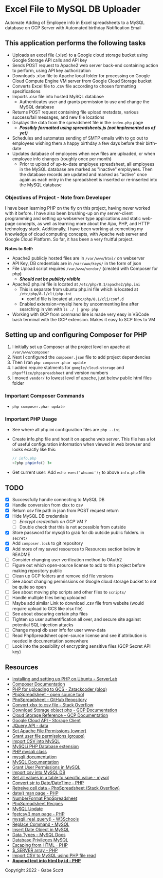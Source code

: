 # Excel File to MySQL DB Uploader

Automate Adding of Employee info in Excel spreadsheets to a MySQL database on GCP Server with Automated birthday Notification Email

## This application performs the following tasks

- Uploads an excel file (.xlsx) to a Google cloud storage bucket using Google Storage API calls and API key
- Sends POST request to Apache2 web server back-end containing action to perform, using API key authorization
- Downloads .xlsx file to Apache local folder for processing on Google Cloud Compute Engine VM server from Google Cloud Storage bucket
- Converts Excel file to .csv file according to chosen formatting specifications
- Imports .csv file into hosted MySQL database
  - Authenticates user and grants permission to use and change the MySQL database
- Returns POST request containing file upload metadata, various success/fail messages, and new file locations
- Displays the data from the spreadsheet file in the ```index.php``` page
  - ***Possibly formatted using spreadsheets.js (not implemented as of yet)***
- Schedules and automates sending of SMTP emails with to go out to employees wishing them a happy birthday a few days before their birth-date
- Updates database of employees when new files are uploaded, or when employee info changes (roughly once per month)
  - Prior to upload of up-to-date employee spreadsheet, all employees in the MySQL database are marked as "inactive" employees. Then the database records are updated and marked as "active" once again as each entry in the spreadsheet is inserted or re-inserted into the MySQL database

### Objectives of Project - Note from Developer

I have been learning PHP on the fly on this project, having never worked with it before. I have also been brushing-up on my server-client programming and setting up webserver type applications and static web-page concepts, as well as learning more about the Ajax, PHP, and HTTP technology stack. Additionally, I have been working at cementing my knowledge of cloud computing concepts, with Apache web server and Google Cloud Platform. So far, it has been a very fruitful project.

**Notes to Self:**

- Apache2 publicly hosted files are in ```/var/www/html/``` on webserver
- API Key, DB credentials are in ```/var/www/keys/``` in the form of json
- File Upload script requires ```/var/www/vendor/``` (created with Composer for php)
  - ***Should not be publicly visible***
- Apache2 php.ini file is located at ```/etc/php/8.1/apache2/php.ini```
  - This is separate from ubuntu php.ini file which is located at ```/etc/php/8.1/cli/php.ini``` 
    - conf.d file is located at ```/etc/php/8.1/cli/conf.d```
  - Enabled extension=myslqi here by uncommenting line after searching in vim with ```ls ./ | grep php```
- Working with GCP from command line is made very easy in VSCode bash terminal with the GCP extension. Makes it easy to SCP files to VM

## Setting up and configuring Composer for PHP

1. I initially set up Composer at the project level on apache at ```/var/www/composer```
2. Next I configured the ```composer.json``` file to add project dependencies
3. Then I ran ```php composer.phar update```
4. I added require statments for ```google/cloud-storage``` and ```phpoffice/phpspreadsheet``` and version numbers
5. I moved ```vendor/``` to lowest level of apache, just below public html files folder

### Important Composer Commands

- ```php composer.phar update```

### Important PHP Usage

- See where all php.ini configuration files are ```php --ini```
- Create info.php file and host it on apache web server. This file has a lot of useful configuration information when viewed in web browser and looks exactly like this:

  ```php
  // info.php
  <?php phpinfo() ?>
  ```

- Get current user: Add ```echo exec('whoami');``` to above ```info.php``` file

## TODO

- [x] Successfully handle connecting to MySQL DB
- [x] Handle conversion from xlsx to csv
- [x] Return csv file path in json from POST request return
- [x] Hide MySQL DB credentials
  - [ ] *Encrypt credentials on GCP VM ?*
  - [ ] Double check that this is not accessible from outside
- [x] Store password for mysqli to grab for db outside public folders. in ```secret/```
- [x] Add ```composer.lock``` to git repository
- [x] Add more of my saved resources to Resources section below in README
- [ ] Consider changing user verification method to OAuth2
- [ ] Figure out which open-source license to add to this project before making repository public
- [ ] Clean up GCP folders and remove old file versions
- [ ] See about changing permissions on Google cloud storage bucket to not be quite so open
- [ ] See about moving php scripts and other files to ```scripts/```
- [ ] Handle multiple files being uploaded
- [ ] Maybe add similar Link to download .csv file from website (would require upload to GCS like xlsx file)
- [ ] See about obscuring certain php files
- [ ] Tighten up user authentification all over, and secure site against potential SQL injection attacks
- [ ] Change mysql db user info for user www-data
- [ ] Read PhpSpreadsheet open-source license and see if attribution is needed in documentation somewhere
- [ ] Look into the possibility of encrypting sensitive files (GCP Secret API key)

## Resources

- [Installing and setting up PHP on Ubuntu - ServerLab](https://www.serverlab.ca/tutorials/linux/web-servers-linux/installing-php-for-apache-on-ubuntu/)
- [Composer Documentation](https://getcomposer.org/doc/01-basic-usage.md)
- [PHP for uploading to GCS - Zatackcoder (blog)](https://zatackcoder.com/upload-file-to-google-cloud-storage-using-php/)
- [PhpSpreadsheet - open source tool](https://phpspreadsheet.readthedocs.io/en/latest/topics/reading-and-writing-to-file/)
- [PhpSpreadsheet - GitHub Repository](https://github.com/PHPOffice/PhpSpreadsheet)
- [Convert xlsx to csv file - Stack Overflow](https://stackoverflow.com/questions/6895665/convert-xlsx-file-to-csv-file-using-php)
- [Download Storage object php - GCP Documentation](https://cloud.google.com/storage/docs/downloading-objects#storage-download-object-php)
- [Cloud Storage Reference - GCP Documentation](https://cloud.google.com/storage/docs/reference/libraries)
- [Google Cloud API - Storage Client](https://googleapis.github.io/google-cloud-php/#/docs/google-cloud/v0.122.0/storage/storageclient)
- [JQuery API - data](https://api.jquery.com/data/)
- [Set Apache File Permissions (owner)](https://askubuntu.com/questions/1334375/how-to-set-both-www-data-and-me-as-owner)
- [Grant user file permissions (groups)](https://askubuntu.com/questions/365087/grant-a-user-permissions-on-www-data-owned-var-www)
- [Import CSV into MySQL](https://www.phpflow.com/php/import-csv-file-into-mysql/)
- [MySQLi PHP Database extension](https://www.php.net/manual/en/book.mysqli.php)
- [PHP mysqli class](https://www.php.net/manual/en/class.mysqli)
- [mysqli documentation](https://www.php.net/manual/en/class.mysqli.php)
- [MySQL Documentation](https://dev.mysql.com/doc/refman/8.0/en/)
- [Grant User Permissions in MySQL](https://phoenixnap.com/kb/how-to-create-new-mysql-user-account-grant-privileges)
- [Import csv into MySQL DB](https://www.phpflow.com/php/import-csv-file-into-mysql/)
- [Set all values in a table to specific value - mysql](https://stackoverflow.com/questions/13612104/how-to-set-all-values-in-a-single-column-mysql-query)
- [Convert str to Date/DateTime - PHP](https://www.geeksforgeeks.org/php-converting-string-to-date-and-datetime/)
- [Retreive cell data - PhpSpreadsheet (Stack Overflow)](https://stackoverflow.com/questions/44304795/how-to-retrieve-date-from-table-cell-using-phpspreadsheet)
- [date() man page - PHP](https://www.php.net/manual/en/function.date.php)
- [NumberFormat PhpSpreadsheet](https://github.com/PHPOffice/PhpSpreadsheet/blob/master/src/PhpSpreadsheet/Style/NumberFormat.php)
- [PhpSpreadsheet Recipes](https://phpspreadsheet.readthedocs.io/en/latest/topics/recipes/)
- [MySQL Update](https://www.mysqltutorial.org/mysql-update-data.aspx)
- [fgetcsv() man page - PHP](https://www.php.net/manual/en/function.fgetcsv.php)
- [mysqli_real_query() - W3Schools](https://www.w3schools.com/php/func_mysqli_real_query.asp)
- [Replace Command - MySQL](https://dev.mysql.com/doc/refman/8.0/en/replace.html)
- [Insert Date Object in MySQL](https://www.ntchosting.com/encyclopedia/databases/mysql/insert-date/#:~:text=The%20default%20way%20to%20store,the%20dates%20as%20you%20expect.)
- [Data Types - MySQL Docs](https://dev.mysql.com/doc/refman/8.0/en/data-types.html)
- [Database Privileges MySQL](https://askubuntu.com/questions/1029177/error-1698-28000-access-denied-for-user-rootlocalhost-at-ubuntu-18-04)
- [Escaping from HTML - PHP](https://www.php.net/manual/en/language.basic-syntax.phpmode.php)
- [$_SERVER array - PHP](https://www.php.net/manual/en/reserved.variables.server.php)
- [Import CSV to MySQL using PHP file read](https://phppot.com/php/import-csv-file-into-mysql-using-php/)
- **[Append text into html by id - PHP](https://stackoverflow.com/questions/35886770/php-append-text-into-html-element-with-certain-id)**

Copyright 2022 - Gabe Scott

